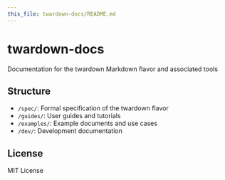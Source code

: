 ```yaml
---
this_file: twardown-docs/README.md
---
```


# twardown-docs

Documentation for the twardown Markdown flavor and associated tools

## Structure

- `/spec/`: Formal specification of the twardown flavor
- `/guides/`: User guides and tutorials
- `/examples/`: Example documents and use cases
- `/dev/`: Development documentation

## License

MIT License
